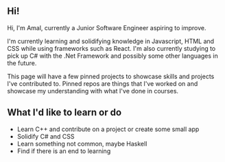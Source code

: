 ## Hi!

Hi, I'm Amal, currently a Junior Software Engineer aspiring to improve.

I'm currently learning and solidifying knowledge in Javascript, HTML and CSS while using frameworks such as React. I'm also currently studying to pick up C# with the .Net Framework and possibly some other languages in the future. 

This page will have a few pinned projects to showcase skills and projects I've contributed to. Pinned repos are things that I've worked on and showcase my understanding with what I've done in courses.

## What I'd like to learn or do

- Learn C++ and contribute on a project or create some small app
- Solidify C# and CSS
- Learn something not common, maybe Haskell
- Find if there is an end to learning
